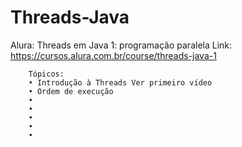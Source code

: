 # Threads-Java

Alura: Threads em Java 1: programação paralela
        Link: https://cursos.alura.com.br/course/threads-java-1
        
        Tópicos:
        • Introdução à Threads Ver primeiro vídeo
        • Ordem de execução
        •
        •
        •
        •
        •
